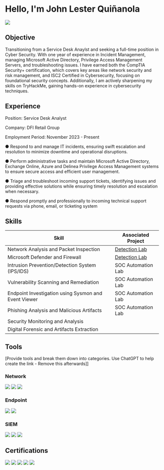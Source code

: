 # Hello, I'm John Lester Quiñanola
<a href="https://linkedin.com"><img src="https://img.shields.io/badge/-LinkedIn-0072b1?&style=for-the-badge&logo=linkedin&logoColor=white" /></a>

## Objective

Transitioning from a Service Desk Anaylst and seeking a full-time position in Cyber Security. With one year of experience in Incident Management, managing Microsoft Active Directory, Privilege Access Management Servers, and troubleshooting issues. I have earned both the CompTIA Security+ certification, which covers key areas like network security and risk management, and ISC2 Certified in Cybersecurity, focusing on foundational security concepts. Additionally, I am actively sharpening my skills on TryHackMe, gaining hands-on experience in cybersecurity techniques.

## Experience
Position: Service Desk Analyst

Company: DFI Retail Group

Employment Period: November 2023 - Present



●	Respond to and manage IT incidents, ensuring swift escalation and resolution to minimize downtime and operational disruptions.

●	Perform administrative tasks and maintain Microsoft Active Directory, Exchange Online, Azure and Delinea Privilege Access Management systems to ensure secure access and efficient user management. 

●	Triage and troubleshoot incoming support tickets, identifying issues and providing effective solutions while ensuring timely resolution and escalation when necessary.

●	Respond promptly and professionally to incoming technical support requests via phone, email, or ticketing system



## Skills


| Skill                                         | Associated Project         |
|-----------------------------------------------|----------------------------|
| Network Analysis and Packet Inspection         | <a href="https://google.com">Detection Lab</a>|
| Microsoft Defender and Firewall  | <a href="https://google.com">Detection Lab</a>|
| Intrusion Prevention/Detection System (IPS/IDS)         | SOC Automation Lab|
| Vulnerability Scanning and Remediation      | SOC Automation Lab|
| Endpoint Investigation using Sysmon and Event Viewer                  | SOC Automation Lab|
| Phishing Analysis and Malicious Artifacts | SOC Automation Lab|
| Security Monitoring and Analysis | | 
| Digital Forensic and Artifacts Extraction | 

## Tools
[Provide tools and break them down into categories. Use ChatGPT to help create the link - Remove this afterwards]]

### Network
<div>
    <img src="https://img.shields.io/badge/-Wireshark-1679A7?&style=for-the-badge&logo=Wireshark&logoColor=white" />
    <img src="https://img.shields.io/badge/-Suricata-EF3B2D?&style=for-the-badge&logo=Suricata&logoColor=white" />
    <img src="https://img.shields.io/badge/-Zeek-777BB4?&style=for-the-badge&logo=Zeek&logoColor=white" />
</div>

### Endpoint
<div>
    <img src="https://img.shields.io/badge/-Microsoft_Defender_for_Endpoint-00A4EF?&style=for-the-badge&logo=Microsoft&logoColor=white" />
    <img src="https://img.shields.io/badge/-Velociraptor-4B275F?&style=for-the-badge&logo=Velociraptor&logoColor=white" />
</div>

### SIEM
<div>
    <img src="https://img.shields.io/badge/-Microsoft_Sentinel-0078D4?&style=for-the-badge&logo=Microsoft&logoColor=white" />
    <img src="https://img.shields.io/badge/-Splunk-000000?&style=for-the-badge&logo=Splunk&logoColor=white" />
    <img src="https://img.shields.io/badge/-Elastic-005571?&style=for-the-badge&logo=Elastic&logoColor=white" />
</div>

## Certifications
<div>
<img src="https://img.shields.io/badge/-Security%2B-FF0000?&style=for-the-badge&logo=CompTIA&logoColor=white" />
<img src="https://img.shields.io/badge/-ISC%20%C2%AE%20Certified%20in%20Cybersecurity-4CAF50?style=for-the-badge&logo=ISC2&logoColor=white" />
<img src="https://img.shields.io/badge/-TryHackMe%20SOC%20Level%201-001F3F?style=for-the-badge&logo=TryHackMe&logoColor=white" />
<img src="https://img.shields.io/badge/-Google%20Cybersecurity-FBC02D?style=for-the-badge&logo=Google&logoColor=white" />
<img src="https://img.shields.io/badge/-Google%20IT%20Support-FBC02D?style=for-the-badge&logo=Google&logoColor=white" />





</div>


